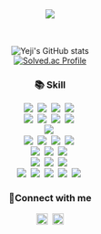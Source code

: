 <div align="center">
<img src="https://capsule-render.vercel.app/api?type=Shark&color=9eccf4&height=260&section=header&text=Welcome!&fontSize=80&fontAlignY=35&fontColor=ffffff&desc=Yeji's&nbsp;Github&nbsp;Profile&descSize=25&descAlign=50&descAlignY=55&animation=scaleIn"/><br><br><br>

![Yeji's GitHub stats](https://github-readme-stats.vercel.app/api?username=yejiiH&show_icons=true&theme=radical)<br>
[![Solved.ac Profile](http://mazassumnida.wtf/api/v2/generate_badge?boj=aaa8392)](https://solved.ac/aaa8392/)

### 📚 Skill
<img src="https://img.shields.io/badge/Java-007396?style=flat-square&logo=Java&logoColor=white"/>&nbsp;
<img src="https://img.shields.io/badge/Spring-6DB33F?style=flat-square&logo=Spring&logoColor=white"/>&nbsp;
<img src="https://img.shields.io/badge/SpringBoot-6DB33F?style=flat-square&logo=SpringBoot&logoColor=white"/>&nbsp;
<img src="https://img.shields.io/badge/MyBatis-000000?style=flat-square&logo=MyBatis&logoColor=white"/></a>&nbsp;<br>
<img src="https://img.shields.io/badge/HTML5-E34F26?style=flat-square&logo=HTML5&logoColor=white"/></a>&nbsp;
<img src="https://img.shields.io/badge/CSS3-1572B6?style=flat-square&logo=CSS3&logoColor=white"/>&nbsp;
<img src="https://img.shields.io/badge/Javascript-ffb13b?style=flat-square&logo=javascript&logoColor=white"/>&nbsp;
<img src="https://img.shields.io/badge/TypeScript-3178C6?style=flat-square&logo=TypeScript&logoColor=white"/></a>&nbsp;<br>
<img src="https://img.shields.io/badge/Styled-components-DB7093?style=flat-square&logo=Styled-components&logoColor=white"/></a>&nbsp;<br>
<img src="https://img.shields.io/badge/jQuery-0769AD?style=flat-square&logo=jQuery&logoColor=white"/>&nbsp;
<img src="https://img.shields.io/badge/Node.js-339933?style=flat-square&logo=Node.js&logoColor=white"/></a>&nbsp;
<img src="https://img.shields.io/badge/React-61DAFB?style=flat-square&logo=React&logoColor=white"/></a>&nbsp;
<img src="https://img.shields.io/badge/Redux-764ABC?style=flat-square&logo=Redux&logoColor=white"/></a>&nbsp;<br>
<img src="https://img.shields.io/badge/Oracle-F80000?style=flat-square&logo=Oracle&logoColor=white"/></a>&nbsp;
<img src="https://img.shields.io/badge/Windows-0078D6?style=flat-square&logo=Windows&logoColor=white"/></a>&nbsp;
<img src="https://img.shields.io/badge/Apache Tomcat-F8DC75?style=flat-square&logo=Apache Tomcat&logoColor=white"/></a>&nbsp;<br>
<img src="https://img.shields.io/badge/Eclipse IDE-2C2255?style=flat-square&logo=Eclipse IDE&logoColor=white"/></a>&nbsp;
<img src="https://img.shields.io/badge/IntelliJ IDEA-000000?style=flat-square&logo=intellijidea&logoColor=white"/></a>&nbsp;
<img src="https://img.shields.io/badge/VSCode-007ACC?style=flat-square&logo=Visual Studio Code&logoColor=white"/></a>&nbsp;<br>
<img src="https://img.shields.io/badge/GitHub-181717?style=flat-square&logo=GitHub&logoColor=white"/></a>&nbsp;
<img src="https://img.shields.io/badge/Jira-0052CC?style=flat-square&logo=Jira Software&logoColor=white"/></a>&nbsp;
<img src="https://img.shields.io/badge/Confluence-172B4D?style=flat-square&logo=Confluence&logoColor=white"/></a>&nbsp;
<img src="https://img.shields.io/badge/Slack-4A154B?style=flat-square&logo=Slack&logoColor=white"/></a>&nbsp;
<img src="https://img.shields.io/badge/Figma-F24E1E?style=flat-square&logo=Figma&logoColor=white"/></a>&nbsp;

### 🔗Connect with me
<a href="https://yeji-power.tistory.com/"><img style="height:20px" src="https://img.shields.io/badge/Tistory-000000?style=flat-square&logo=Tistory&logoColor=white"/></a>&nbsp;
<a href="mailto:hanyeji8392@gmail.com"><img style="height:20px" src="https://img.shields.io/badge/Gmail-EA4335?style=flat-square&logo=Gmail&logoColor=white"/></a>
<br><br><br>




<!--
**aaa8392/aaa8392** is a ✨ _special_ ✨ repository because its `README.md` (this file) appears on your GitHub profile.

Here are some ideas to get you started:

- 🔭 I’m currently working on ...
- 🌱 I’m currently learning ...
- 👯 I’m looking to collaborate on ...
- 🤔 I’m looking for help with ...
- 💬 Ask me about ...
- 📫 How to reach me: ...
- 😄 Pronouns: ...
- ⚡ Fun fact: ...
-->
</div>
